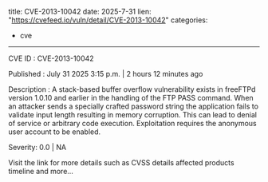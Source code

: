  
title: CVE-2013-10042
date: 2025-7-31
lien: "https://cvefeed.io/vuln/detail/CVE-2013-10042"
categories:
  - cve
---

CVE ID : CVE-2013-10042

Published :  July 31
2025
3:15 p.m. | 2 hours
12 minutes ago

Description : A stack-based buffer overflow vulnerability exists in freeFTPd version 1.0.10 and earlier in the handling of the FTP PASS command. When an attacker sends a specially crafted password string
the application fails to validate input length
resulting in memory corruption. This can lead to denial of service or arbitrary code execution. Exploitation requires the anonymous user account to be enabled.

Severity: 0.0 | NA

Visit the link for more details
such as CVSS details
affected products
timeline
and more...
